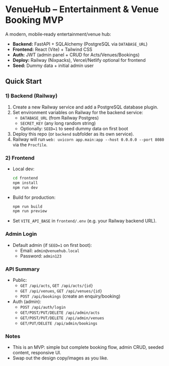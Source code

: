 # VenueHub – Entertainment & Venue Booking MVP

A modern, mobile‑ready entertainment/venue hub:
- **Backend:** FastAPI + SQLAlchemy (PostgreSQL via `DATABASE_URL`)
- **Frontend:** React (Vite) + Tailwind CSS
- **Auth:** JWT (admin panel + CRUD for Acts/Venues/Bookings)
- **Deploy:** Railway (Nixpacks), Vercel/Netlify optional for frontend
- **Seed:** Dummy data + initial admin user

## Quick Start

### 1) Backend (Railway)
1. Create a new Railway service and add a PostgreSQL database plugin.
2. Set environment variables on Railway for the backend service:
   - `DATABASE_URL` (from Railway Postgres)
   - `SECRET_KEY` (any long random string)
   - Optionally: `SEED=1` to seed dummy data on first boot
3. Deploy this repo (or `backend` subfolder as its own service).
4. Railway will run `web: uvicorn app.main:app --host 0.0.0.0 --port 8080` via the `Procfile`.

### 2) Frontend
- Local dev:
  ```bash
  cd frontend
  npm install
  npm run dev
  ```
- Build for production:
  ```bash
  npm run build
  npm run preview
  ```
- Set `VITE_API_BASE` in `frontend/.env` (e.g. your Railway backend URL).

### Admin Login
- Default admin (if `SEED=1` on first boot):
  - Email: `admin@venuehub.local`
  - Password: `admin123`

### API Summary
- Public:
  - `GET /api/acts`, `GET /api/acts/{id}`
  - `GET /api/venues`, `GET /api/venues/{id}`
  - `POST /api/bookings` (create an enquiry/booking)
- Auth (admin):
  - `POST /api/auth/login`
  - `GET/POST/PUT/DELETE /api/admin/acts`
  - `GET/POST/PUT/DELETE /api/admin/venues`
  - `GET/PUT/DELETE /api/admin/bookings`

### Notes
- This is an MVP: simple but complete booking flow, admin CRUD, seeded content, responsive UI.
- Swap out the design copy/images as you like.
